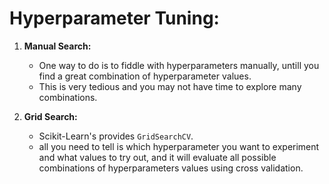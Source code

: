 # Hyperparameter Tuning:

1. **Manual Search:**
   - One way to do is to fiddle with hyperparameters manually, untill you find a great combination of hyperparameter values.
   - This is very tedious and you may not have time to explore many combinations.

2. **Grid Search:**
   - Scikit-Learn's provides ```GridSearchCV```.
   - all you need to tell is which hyperparameter you want to experiment and what values to try out, and it will evaluate all possible combinations of hyperparameters values using cross validation.
